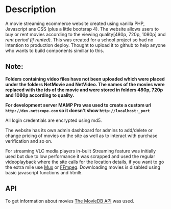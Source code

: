 # Description
A movie streaming ecommerce website created using vanilla PHP, Javascript ans CSS (plus a little bootsrap 4). The website allows users to buy or rent movies according to the viewing quality[480p, 720p, 1080p] and _rent period (if rented)_. This was created for a school project so had no intention to production deploy. Thought to upload it to github to help anyone who wants to build components simillar to this.

## Note:

**Folders containing video files have not been uploaded which were placed under the folders NetMovie and NetVideo. The names of the movies were replaced with the ids of the movie and were stored in folders 480p, 720p and 1080p according to quality.**

**For development server MAMP Pro was used to create a custom url `http://dev.netscope.com` so it doesn't show `http://localhost:_port`**

All login credentials are encrypted using md5. 

The website has its own admin dashboard for admins to add/delete or change pricing of movies on the site as well as to interact with purchase verification and so on.

For streaming VLC media players in-built Streaming feature was initially used but due to low performance it was scrapped and used the regular videoplayback where the site calls for the location details, if you want to go the extra mile use [Mux](https://mux.com/for/php/) or [FFmpeg](https://ffmpeg.org/). Downloading movies is disabled using basic javascript functions and html5.

## API

To get information about movies [The MovieDB API](https://www.themoviedb.org/documentation/api) was used.
